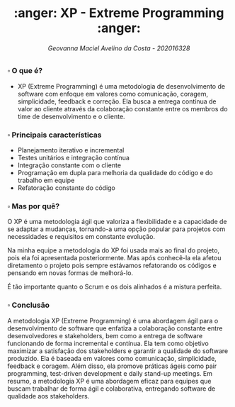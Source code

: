 <h1 align="center"> :anger: XP - Extreme Programming :anger: </h1>
<h6 align="center"> Geovanna Maciel Avelino da Costa - 202016328 </h6>

### :white_small_square: O que é?
* XP (Extreme Programming) é uma metodologia de desenvolvimento de software com enfoque em valores como comunicação, coragem, simplicidade, feedback e correção. Ela busca a entrega contínua de valor ao cliente através da colaboração constante entre os membros do time de desenvolvimento e o cliente.

### :white_small_square: Principais características

* Planejamento iterativo e incremental
* Testes unitários e integração contínua
* Integração constante com o cliente
* Programação em dupla para melhoria da qualidade do código e do trabalho em equipe
* Refatoração constante do código

### :white_small_square: Mas por quê?

O XP é uma metodologia ágil que valoriza a flexibilidade e a capacidade de se adaptar a mudanças, tornando-a uma opção popular para projetos com necessidades e requisitos em constante evolução.

Na minha equipe a metodologia do XP foi usada mais ao final do projeto, pois ela foi apresentada posteriormente. Mas após conhecê-la ela afetou diretamento o projeto pois sempre estávamos refatorando os códigos e pensando em novas formas de melhorá-lo.

É tão importante quanto o Scrum e os dois alinhados é a mistura perfeita.

### :white_small_square: Conclusão

A metodologia XP (Extreme Programming) é uma abordagem ágil para o desenvolvimento de software que enfatiza a colaboração constante entre desenvolvedores e stakeholders, bem como a entrega de software funcionando de forma incremental e contínua. Ela tem como objetivo maximizar a satisfação dos stakeholders e garantir a qualidade do software produzido. Ela é baseada em valores como comunicação, simplicidade, feedback e coragem. Além disso, ela promove práticas ágeis como pair programming, test-driven development e daily stand-up meetings. Em resumo, a metodologia XP é uma abordagem eficaz para equipes que buscam trabalhar de forma ágil e colaborativa, entregando software de qualidade aos stakeholders.

